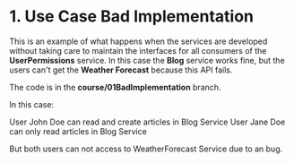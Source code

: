 # 1. Use Case Bad Implementation

This is an example of what happens when the services are developed without taking care to maintain the interfaces for all consumers of the **UserPermissions** service.
In this case the **Blog** service works fine, but the users can't get the **Weather Forecast** because this API fails. 

The code is in the **course/01BadImplementation** branch.

In this case:

User John Doe can read and create articles in Blog Service
User Jane Doe can only read articles in Blog Service

But both users can not access to WeatherForecast Service due to an bug.
